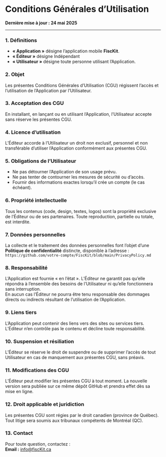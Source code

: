 # Conditions Générales d’Utilisation

**Dernière mise à jour : 24 mai 2025**

---

### 1. Définitions  
- **« Application »** désigne l’application mobile **FiscKit**.  
- **« Éditeur »** désigne Indépendant
- **« Utilisateur »** désigne toute personne utilisant l’Application.

### 2. Objet  
Les présentes Conditions Générales d’Utilisation (CGU) régissent l’accès et l’utilisation de l’Application par l’Utilisateur.

### 3. Acceptation des CGU  
En installant, en lançant ou en utilisant l’Application, l’Utilisateur accepte sans réserve les présentes CGU.

### 4. Licence d’utilisation  
L’Éditeur accorde à l’Utilisateur un droit non exclusif, personnel et non transférable d’utiliser l’Application conformément aux présentes CGU.

### 5. Obligations de l’Utilisateur  
- Ne pas détourner l’Application de son usage prévu.  
- Ne pas tenter de contourner les mesures de sécurité ou d’accès.  
- Fournir des informations exactes lorsqu’il crée un compte (le cas échéant).

### 6. Propriété intellectuelle  
Tous les contenus (code, design, textes, logos) sont la propriété exclusive de l’Éditeur ou de ses partenaires. Toute reproduction, partielle ou totale, est interdite.

### 7. Données personnelles  
La collecte et le traitement des données personnelles font l’objet d’une **Politique de confidentialité** distincte, disponible à l’adresse :  
`https://github.com/votre-compte/FiscKit/blob/main/PrivacyPolicy.md`

### 8. Responsabilité  
L’Application est fournie « en l’état ». L’Éditeur ne garantit pas qu’elle répondra à l’ensemble des besoins de l’Utilisateur ni qu’elle fonctionnera sans interruption.  
En aucun cas l’Éditeur ne pourra être tenu responsable des dommages directs ou indirects résultant de l’utilisation de l’Application.

### 9. Liens tiers  
L’Application peut contenir des liens vers des sites ou services tiers. L’Éditeur n’en contrôle pas le contenu et décline toute responsabilité.

### 10. Suspension et résiliation  
L’Éditeur se réserve le droit de suspendre ou de supprimer l’accès de tout Utilisateur en cas de manquement aux présentes CGU, sans préavis.

### 11. Modifications des CGU  
L’Éditeur peut modifier les présentes CGU à tout moment. La nouvelle version sera publiée sur ce même dépôt GitHub et prendra effet dès sa mise en ligne.

### 12. Droit applicable et juridiction  
Les présentes CGU sont régies par le droit canadien (province de Québec). Tout litige sera soumis aux tribunaux compétents de Montréal (QC).

### 13. Contact  
Pour toute question, contactez :  
**Email :** info@fiscKit.ca  
